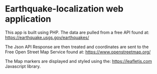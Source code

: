 # Earthquake-localization web application
This app is built using PHP. The data are pulled from a free API found at: https://earthquake.usgs.gov/earthquakes/

The Json API Response are then treated and coordinates are sent to the Free Open Street Map Service found at: https://www.openstreetmap.org/

The Map markers are displayed and styled using the: https://leafletjs.com Javascript library. 